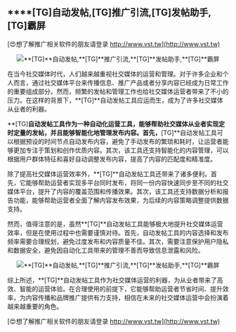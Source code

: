 ## ****[TG]**自动发帖,**[TG]**推广引流,**[TG]**发帖助手,**[TG]**霸屏**

[😍想了解推广相关软件的朋友请登录 http://www.vst.tw](http://www.vst.tw)

 <center><img src="https://vst.tw/MP4/tuiguang/png/6.png" alt="**[TG]**自动发帖,**[TG]**推广引流,**[TG]**发帖助手,**[TG]**霸屏"></center>

在当今社交媒体时代，人们越来越重视社交媒体的运营和管理。对于许多企业和个人而言，通过社交媒体平台来传播信息、推广产品或者分享内容已经成为日常工作的重要组成部分。然而，频繁的发帖和管理工作也给社交媒体运营者带来了不小的压力。在这样的背景下，**[TG]**自动发帖工具应运而生，成为了许多社交媒体从业者的利器。

**[TG]**自动发帖工具作为一种自动化运营工具，能够帮助社交媒体从业者实现定时定量的发帖，并且能够智能化地管理发布内容。首先，**[TG]**自动发帖工具可以根据预设的时间节点自动发布内容，避免了手动发布的繁琐和耗时，让运营者能够更加专注于策划和创作优质内容。其次，该工具还支持智能化的内容管理，可以根据用户群体特征和喜好自动调整发布内容，提高了内容的匹配度和精准度。

除了提高社交媒体运营效率外，**[TG]**自动发帖工具还带来了诸多便利。首先，它能够帮助运营者实现多平台同时发布，将同一份内容快速同步至不同的社交媒体平台，提升了内容的覆盖范围和传播效果。其次，该工具还支持数据分析和报告功能，能够帮助运营者全面了解内容发布效果，为后续的内容策略调整提供数据支持。

然而，值得注意的是，虽然**[TG]**自动发帖工具能够极大地提升社交媒体运营效率，但是在使用过程中也需要谨慎对待。首先，自动发帖工具的内容选择和发布频率需要合理规划，避免过度发布和内容质量不佳。其次，需要注意保护用户隐私和数据安全，避免因自动化工具带来的管理不善而导致信息泄露和风险。

 <center><img src="https://vst.tw/MP4/tuiguang/png/3.png" alt="**[TG]**自动发帖,**[TG]**推广引流,**[TG]**发帖助手,**[TG]**霸屏"></center>

综上所述，**[TG]**自动发帖工具作为社交媒体运营的利器，为从业者带来了高效、智能的运营体验。在合理使用的前提下，它能够帮助运营者节省时间、提升效率，为内容传播和品牌推广提供有力支持，相信在未来的社交媒体运营中会扮演着越来越重要的角色。

[😍想了解推广相关软件的朋友请登录 http://www.vst.tw](http://www.vst.tw)



